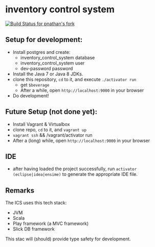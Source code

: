 inventory control system
===

[![Build Status for pnathan's fork](https://travis-ci.org/pnathan/InventoryControlSystem.svg?branch=master)](https://travis-ci.org/pnathan/InventoryControlSystem)

Setup for development:
---

- Install postgres and create:
    - inventory_control_system database
    - inventory_control_system user
    - dev-password password
- Install the Java 7 or Java 8 JDKs.
- clone this repository, `cd` to it, and execute `./activator run`
    - get `$beverage`
    - After a while, open `http://localhost:9000` in your browser
- Do development!

Future Setup (not done yet):
---

- Install Vagrant & Virtualbox
- clone repo, `cd` to it, and `vagrant up`
- `vagrant ssh` && /vagrant/activator run
- After a (long) while, open `http://localhost:9000` in your browser


IDE
---

- after having loaded the project successfully, run `activator
 (eclipse|idea|ensime)` to generate the appropriate IDE file.


Remarks
---

The ICS uses this tech stack:

- JVM
- Scala
- Play framework (a MVC framework)
- Slick DB framework

This stac will (should) provide type safety for development.
